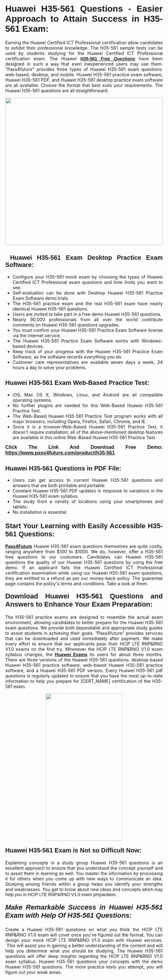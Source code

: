 <h1 style="text-align: justify;"><span style="font-family:Tahoma,Geneva,sans-serif;"><strong>Huawei H35-561 Questions - Easier Approach to Attain Success in H35-561 Exam:</strong></span></h1>

<p style="text-align: justify;">Earning the Huawei Certified ICT Professional certification allow candidates to exhibit their professional knowledge. The H35-561 sample tests can be used by students studying for the Huawei Certified ICT Professional certification exam. The Huawei <a href="https://www.pass4future.com/questions/huawei/h35-561" target="_blank"><span style="font-family:Tahoma,Geneva,sans-serif;"><strong>H35-561 Free Questions</strong></span></a> have been designed in such a way that even inexperienced users may use them. "Pass4future" provides three types of Huawei H35-561 exam questions: web-based, desktop, and mobile. Huawei H35-561 practice exam software, Huawei H35-561 PDF, and Huawei H35-561 desktop practice exam software are all available. Choose the format that best suits your requirements. The Huawei H35-561 questions are all straightforward.</p>

<p style="text-align: justify;"><a href="https://www.pass4future.com/product/h35-561" target="_blank"><img alt="" src="https://lh3.googleusercontent.com/pw/AM-JKLU5_aushiRQbaoUdVonD_1om6esFnUm_j21jdeI1V3aesz_ETcO2Y8QVj0ZamD1vJ__MzXKNoh3XzzrDTXgudBuMwEatvdphNwcixeZDIncATvFdVanIchOfqVuIJHbWkG03KYMH2pwXnb7WaAnvI3g=w1366-h490-no?authuser=0" style="width: 100%; height: 470px;" /></a></p>

<h2 style="text-align: justify;"><strong><span style="font-family:Tahoma,Geneva,sans-serif;"><span style="font-size:20px;"> Huawei H35-561 Exam Desktop Practice Exam Software:</span></span></strong></h2>

<ul>
	<li style="text-align: justify;">Configure your H35-561 mock exam by choosing the types of Huawei Certified ICT Professional exam questions and time limits you want to see.</li>
	<li style="text-align: justify;">Self-evaluation can be done with Desktop Huawei H35-561 Practice Exam Software demo trials.</li>
	<li style="text-align: justify;">The H35-561 practice exam and the real H35-561 exam have nearly identical Huawei H35-561 questions.</li>
	<li style="text-align: justify;">Users are invited to take part in a free demo Huawei H35-561 questions.</li>
	<li style="text-align: justify;">Nearly 90,000 professionals from all over the world contribute comments on Huawei H35-561 questions upgrades.</li>
	<li style="text-align: justify;">You must confirm your Huawei H35-561 Practice Exam Software license via the internet service.</li>
	<li style="text-align: justify;">The Huawei H35-561 Practice Exam Software works with Windows-based devices.</li>
	<li style="text-align: justify;">Keep track of your progress with the Huawei H35-561 Practice Exam Software, as the software records everything you do.</li>
	<li style="text-align: justify;">Customer care representatives are available seven days a week, 24 hours a day to solve your problems.</li>
</ul>

<h2 style="text-align: justify;"><span style="font-family:Tahoma,Geneva,sans-serif;"><strong><span style="font-size:20px;">Huawei H35-561 Exam Web-Based Practice Test:</span></strong></span></h2>

<ul>
	<li style="text-align: justify;">iOS, Mac OS X, Windows, Linux, and Android are all compatible operating systems.</li>
	<li style="text-align: justify;">No further plugins are needed for this Web-Based Huawei H35-561 Practice Test.</li>
	<li style="text-align: justify;">The Web-Based Huawei H35-561 Practice Test program works with all major browsers, including Opera, Firefox, Safari, Chrome, and IE.</li>
	<li style="text-align: justify;">Since it is a browser-Web-Based Huawei H35-561 Practice Test, it doesn't require installation; all of the above-mentioned desktop features are available in this online Web-Based Huawei H35-561 Practice Test.</li>
</ul>

<p style="text-align: justify;"><span style="font-family:Tahoma,Geneva,sans-serif;"><span style="font-size:16px;"><strong>Click The Link And Download Free Demo:</strong></span></span> <a href="https://www.pass4future.com/product/h35-561" target="_blank"><span style="font-family:Tahoma,Geneva,sans-serif;"><span style="font-size:16px;"><strong>https://www.pass4future.com/product/h35-561</strong></span></span></a></p>

<h2 style="text-align: justify;"><strong><span style="font-family:Tahoma,Geneva,sans-serif;"><span style="font-size:20px;">Huawei H35-561 Questions in PDF File:</span></span></strong></h2>

<ul>
	<li style="text-align: justify;">Users can get access to current Huawei H35-561 questions and answers that are both printable and portable.</li>
	<li style="text-align: justify;">Constant Huawei H35-561 PDF updates in response to variations in the Huawei H35-561 exam syllabus.</li>
	<li style="text-align: justify;">The study from a variety of locations using your smartphones and tablets.</li>
	<li style="text-align: justify;">No installation is essential.</li>
</ul>

<h3 style="text-align: justify;"><span style="font-family:Tahoma,Geneva,sans-serif;"><strong><span style="font-size:22px;">Start Your Learning with Easily Accessible H35-561 Questions:</span></strong></span></h3>

<p style="text-align: justify;"><strong><a href="https://www.pass4future.com/" target="_blank">Pass4Future</a></strong> Huawei H35-561 exam questions themselves are quite costly, ranging anywhere from $100 to $1000. We do, however, offer a H35-561 free questions to our customers. Candidates can Huawei H35-561 questions the quality of our Huawei H35-561 questions by using the free demo. If an applicant fails the Huawei Certified ICT Professional certification examination while using our Huawei H35-561 exam questions, they are entitled to a refund as per our money-back policy. The guarantee page contains the policy's terms and conditions. Take a look at them.</p>

<h4 style="text-align: justify;"><strong><span style="font-family:Tahoma,Geneva,sans-serif;"><span style="font-size:22px;">Download Huawei H35-561 Questions and Answers to Enhance Your Exam Preparation:</span></span></strong></h4>

<p style="text-align: justify;">The H35-561 practice exams are designed to resemble the actual exam environment, allowing candidates to better prepare for the Huawei H35-561 exam questions. We provide both dependable and appropriate study guides to assist students in achieving their goals. “Pass4future” provides services that can be downloaded and used immediately after payment. We make every effort to ensure that our applicants pass their HCIP LTE RNP&RNO V1.0 exams on the first try. Whenever the HCIP LTE RNP&RNO V1.0 exam syllabus changes, the <strong><a href="https://www.pass4future.com/huawei" target="_blank">Huawei Exams</a></strong> its users for about three months. There are three versions of the Huawei H35-561 questions: desktop-based Huawei H35-561 practice software, web-based Huawei H35-561 practice software, and a Huawei H35-561 PDF version. Every Huawei H35-561 pdf questions is regularly updated to ensure that you have the most up-to-date information to help you prepare for [CERT_NAME] certification of the H35-561 exam.</p>

<p style="text-align: center;"><a href="https://www.pass4future.com/product/h35-561" target="_blank"><img alt="" src="https://lh3.googleusercontent.com/pw/AM-JKLV3yUm3jiqqIo1xIsj1VJ_UeysYexQY-pRYO0rIFl3vg11QZioN-gzffpw2AfKqFynWuvoXOreWrWS0swpr4xmOSWfwII2jvatteuqrfxiWGFBSHPiZUCoi33jqeymK5dmu-0enyX6tayRCAMHw05jv=s617-no?authuser=0" style="width: 70%; height: 470px;" /></a></p>

<h4 style="text-align: justify;"><strong><span style="font-family:Tahoma,Geneva,sans-serif;"><span style="font-size:20px;">Huawei H35-561 Exam is Not so Difficult Now:</span></span></strong></h4>

<p style="text-align: justify;">Explaining concepts in a study group Huawei H35-561 questions is an excellent approach to ensure that you understood the concept yourself and to assist them in learning as well. You master the information by processing it for others when you come up with new ways to communicate an idea. Studying among friends within a group helps you identify your strengths and weaknesses. You get to know about new ideas and concepts <span style="font-family:Tahoma,Geneva,sans-serif;">which may help you in HCIP LTE RNP&RNO V1.0 exam preparation.</span></p>

<h5 style="text-align: justify;"><span style="font-family:Tahoma,Geneva,sans-serif;"><span style="font-size:22px;"><strong>Make Remarkable Success in Huawei H35-561 Exam with Help Of H35-561 Questions:</strong></span></span></h5>

<p style="text-align: justify;">Create a Huawei H35-561 questions on what you think the HCIP LTE RNP&RNO V1.0 exam will cover once you've figured out the format. You can design your mock HCIP LTE RNP&RNO V1.0 exam with Huawei services.  This will assist you in gaining a better understanding of the content and will help you determine what you should be studying. The Huawei H35-561 questions will offer deep insights regarding the HCIP LTE RNP&RNO V1.0 exam syllabus. Huawei H35-561 questions your concepts with the demo Huawei H35-561 questions. The more practice tests you attempt, you will figure out your weak areas.</p>
